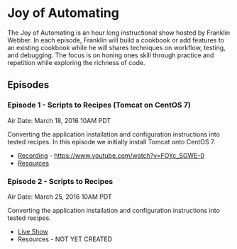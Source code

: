 # Joy of Automating

The Joy of Automating is an hour long instructional show hosted by Franklin Webber. In each episode, Franklin will build a cookbook or add features to an existing cookbook while he will shares techniques on workflow, testing, and debugging. The focus is on honing ones skill through practice and repetition while exploring the richness of code.

## Episodes

### Episode 1 - Scripts to Recipes (Tomcat on CentOS 7)

Air Date: March 18, 2016 10AM PDT

Converting the application installation and configuration instructions into tested recipes. In this episode we initially install Tomcat onto CentOS 7.

* [Recording](https://www.youtube.com/watch?v=FOYc_SGWE-0) - https://www.youtube.com/watch?v=FOYc_SGWE-0
* [Resources](episode-01/README.md#Resources)

### Episode 2 - Scripts to Recipes

Air Date: March 25, 2016 10AM PDT

Converting the application installation and configuration instructions into tested recipes.

* [Live Show](https://www.youtube.com/watch?v=84inKwnexng)
* Resources - NOT YET CREATED
